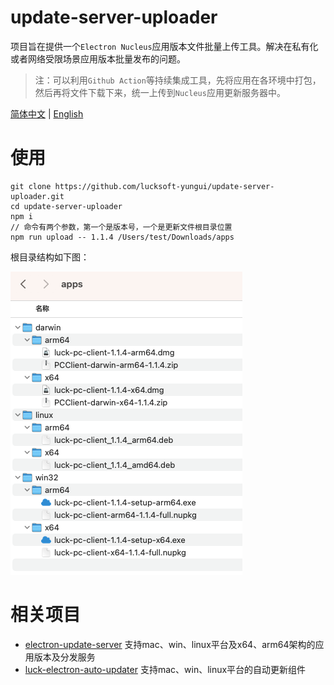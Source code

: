 # update-server-uploader

项目旨在提供一个`Electron Nucleus`应用版本文件批量上传工具。解决在私有化或者网络受限场景应用版本批量发布的问题。

> 注：可以利用`Github Action`等持续集成工具，先将应用在各环境中打包，然后再将文件下载下来，统一上传到`Nucleus`应用更新服务器中。

[简体中文](./README-zh_CN.md) | [English](./README.md)

# 使用

```
git clone https://github.com/lucksoft-yungui/update-server-uploader.git
cd update-server-uploader
npm i
// 命令有两个参数，第一个是版本号，一个是更新文件根目录位置
npm run upload -- 1.1.4 /Users/test/Downloads/apps
```

根目录结构如下图：

![picture 0](assets/315d1bede585df2376bc810e7768083df59e7c71e86332fd3b2fcfb4ffd56598.png)  

# 相关项目

- [electron-update-server](https://github.com/lucksoft-yungui/electron-update-server) 支持mac、win、linux平台及x64、arm64架构的应用版本及分发服务
- [luck-electron-auto-updater](https://github.com/lucksoft-yungui/luck-electron-auto-updater) 支持mac、win、linux平台的自动更新组件




